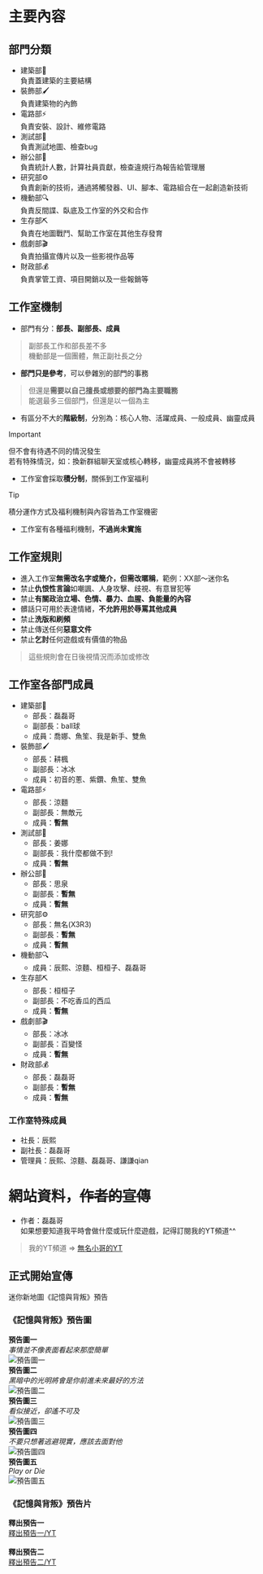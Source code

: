 # 主要內容
## 部門分類
- 建築部🔨 <br/> 負責蓋建築的主要結構
- 裝飾部🖌️ <br/> 負責建築物的內飾
- 電路部⚡ <br/> 負責安裝、設計、維修電路
- 測試部🔧 <br/> 負責測試地圖、檢查bug
- 辦公部📝 <br/> 負責統計人數，計算社員貢獻，檢查違規行為報告給管理層
- 研究部⚙️ <br/> 負責創新的技術，通過將觸發器、UI、腳本、電路組合在一起創造新技術
- 機動部🔍 <br/> 負責反間諜、臥底及工作室的外交和合作
- 生存部⛏️ <br/> 負責在地圖戰鬥、幫助工作室在其他生存發育
- 戲劇部🎬 <br/> 負責拍攝宣傳片以及一些影視作品等
- 財政部💰 <br/> 負責掌管工資、項目開銷以及一些報銷等
## 工作室機制
- 部門有分：**部長、副部長、成員**
> 副部長工作和部長差不多 <br/>
> 機動部是一個團體，無正副社長之分
- **部門只是參考**，可以參雜別的部門的事務
> 但還是**需要以自己擅長或想要的部門為主要職務** <br/>
> 能選最多三個部門，但還是以一個為主
- 有區分不大的**階級制**，分別為：核心人物、活躍成員、一般成員、幽靈成員
> [!IMPORTANT]
> 但不會有待遇不同的情況發生 <br/>
> 若有特殊情況，如：換新群組聊天室或核心轉移，幽靈成員將不會被轉移
- 工作室會採取**積分制**，關係到工作室福利
>[!TIP]
>積分運作方式及福利機制與內容皆為工作室機密 <br/>
- 工作室有各種福利機制，**不過尚未實施**
## 工作室規則
- 進入工作室**無需改名字或簡介，但需改暱稱**，範例：XX部～迷你名
- 禁止**仇恨性言論**如嘲諷、人身攻擊、歧視、有意冒犯等
- 禁止**有關政治立場、色情、暴力、血腥、負能量的內容**
- 髒話只可用於表達情緒，**不允許用於辱罵其他成員**
- 禁止**洗版和刷頻**
- 禁止傳送任何**惡意文件**
- 禁止**乞討**任何遊戲或有價值的物品
> 這些規則會在日後視情況而添加或修改
## 工作室各部門成員
- 建築部🔨
  - 部長：磊磊哥
  - 副部長：ball球
  - 成員：喬娜、魚笙、我是新手、雙魚
- 裝飾部🖌️
  - 部長：耕楓
  - 副部長：冰冰
  - 成員：初音的蔥、紫鑽、魚笙、雙魚
- 電路部⚡
  - 部長：涼麵
  - 副部長：無敵元
  - 成員：**暫無**
- 測試部🔧
  - 部長：姜娜
  - 副部長：我什麼都做不到!
  - 成員：**暫無**
- 辦公部📝
  - 部長：思泉
  - 副部長：**暫無**
  - 成員：**暫無**
- 研究部⚙️
  - 部長：無名(X3R3)
  - 副部長：**暫無**
  - 成員：**暫無**
- 機動部🔍
  - 成員：辰熙、涼麵、桓桓子、磊磊哥
- 生存部⛏️
  - 部長：桓桓子
  - 副部長：不吃香瓜的西瓜
  - 成員：**暫無**
- 戲劇部🎬
  - 部長：冰冰
  - 副部長：百變怪
  - 成員：**暫無**
- 財政部💰
  - 部長：磊磊哥
  - 副部長：**暫無**
  - 成員：**暫無**
### 工作室特殊成員
- 社長：辰熙
- 副社長：磊磊哥
- 管理員：辰熙、涼麵、磊磊哥、謙謙qian
# 網站資料，~~作者的宣傳~~
- 作者：磊磊哥 <br/>
  如果想要知道我平時會做什麼或玩什麼遊戲，記得訂閱我的YT頻道^^
> 我的YT頻道 => [無名小哥的YT](https://www.youtube.com/@TWT0824)
## 正式開始宣傳
迷你新地圖《記憶與背叛》預告 <br/>
### 《記憶與背叛》預告圖
**預告圖一** <br/>
*事情並不像表面看起來那麼簡單* <br/>
![預告圖一](https://scontent-tpe1-1.xx.fbcdn.net/v/t1.15752-9/449913607_1620193998776901_4697667178170335427_n.jpg?_nc_cat=109&ccb=1-7&_nc_sid=9f807c&_nc_ohc=1HJ7jvNEwTQQ7kNvgGjyOo_&_nc_ht=scontent-tpe1-1.xx&oh=03_Q7cD1QHJtpT82BcP9otlTmBCMH3Kb1H3Tr-N9beSmpOLcnI0gg&oe=66B89876) <br/>
**預告圖二** <br/>
*黑暗中的光明將會是你前進未來最好的方法* <br/>
![預告圖二](https://scontent.fkhh1-1.fna.fbcdn.net/v/t39.30808-6/441208330_1855012515017611_1043624202792436482_n.jpg?_nc_cat=103&ccb=1-7&_nc_sid=aa7b47&_nc_ohc=uO1QrYOMGYIQ7kNvgGJse6R&_nc_ht=scontent.fkhh1-1.fna&oh=00_AYD7r7DfpltPqNofKEiUWlQK4RHP1hqBhvgYb6tOo64m3w&oe=66BBB626)<br/>
**預告圖三** <br/>
*看似接近，卻遙不可及* <br/>
![預告圖三](https://scontent.fkhh1-1.fna.fbcdn.net/v/t39.30808-6/441582494_1864778330707696_1188684116741333396_n.jpg?stp=dst-jpg_p180x540&_nc_cat=102&ccb=1-7&_nc_sid=aa7b47&_nc_ohc=24EIWFJDJLoQ7kNvgE8N_cp&_nc_ht=scontent.fkhh1-1.fna&oh=00_AYAueimW0eefETZzqt-CRSYayGBXz4DfhNOGfOrgzRqu2Q&oe=66BBC8C4) <br/>
**預告圖四** <br/>
*不要只想著逃避現實，應該去面對他* <br/>
![預告圖四](https://scontent.fkhh1-2.fna.fbcdn.net/v/t39.30808-6/449639276_1892537497931779_826062265354671001_n.jpg?_nc_cat=107&ccb=1-7&_nc_sid=aa7b47&_nc_ohc=OppdhaDS6_QQ7kNvgFijm04&_nc_ht=scontent.fkhh1-2.fna&oh=00_AYDQ6sPoGFbmhTla6WPDYaZoB774xD8UB8WoUqMsYtsTCw&oe=66BBA65A) <br/>
**預告圖五** <br/>
*Play or Die* <br/>
![預告圖五](https://scontent.fkhh1-1.fna.fbcdn.net/v/t39.30808-6/454562095_1914744375711091_7180880561929774215_n.jpg?stp=dst-jpg_p180x540&_nc_cat=101&ccb=1-7&_nc_sid=aa7b47&_nc_ohc=BfmM5Lzm7bUQ7kNvgHFq3Bd&_nc_ht=scontent.fkhh1-1.fna&oh=00_AYCMopptvrTInxOOY5hlj1KaZrwqJFHZ_yUBnmu6Vo4VBw&oe=66BB961C) <br/>
### 《記憶與背叛》預告片
**釋出預告一** <br/>
[釋出預告一/YT](https://youtu.be/5Bhkpuo0uMA) <br/>
<br/>
**釋出預告二** <br/>
[釋出預告二/YT](https://www.youtube.com/watch?v=OJlDqr1vNk4)
